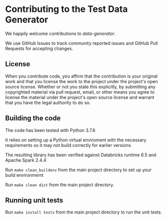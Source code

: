# Contributing to the Test Data Generator
We happily welcome contributions to *data-generator*. 

We use GitHub Issues to track community reported issues and GitHub Pull Requests for accepting changes.

## License

When you contribute code, you affirm that the contribution is your original work and that you 
license the work to the project under the project's open source license. Whether or not you 
state this explicitly, by submitting any copyrighted material via pull request, email, or 
other means you agree to license the material under the project's open source license and 
warrant that you have the legal authority to do so.

## Building the code

The code has been tested with Python 3.7.6 

It relies on setting up a Python virtual enviroment with the necessary requirements
so it may not build correctly for earlier versions. 

The resulting library has been verified against Databricks runtime 6.5 and Apache Spark 2.4.4


Run `make clean_buildenv` from the main project directory to set up your build environmemt

Run  `make clean dist` from the main project directory.

## Running unit tests

Run  `make install tests` from the main project directory to run the unit tests.
